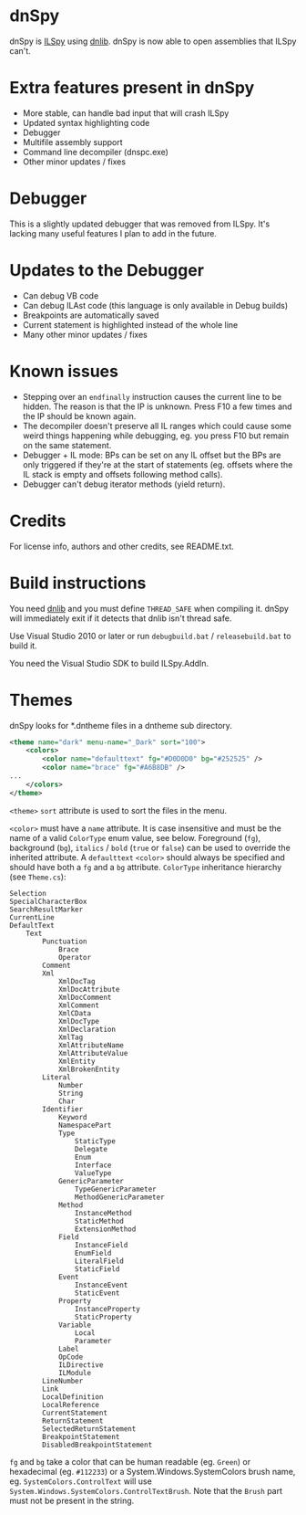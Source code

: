 dnSpy
=====

dnSpy is [ILSpy](https://github.com/icsharpcode/ILSpy) using [dnlib](https://github.com/0xd4d/dnlib). dnSpy is now able to open assemblies that ILSpy can't.

Extra features present in dnSpy
===============================

* More stable, can handle bad input that will crash ILSpy
* Updated syntax highlighting code
* Debugger
* Multifile assembly support
* Command line decompiler (dnspc.exe)
* Other minor updates / fixes

Debugger
========

This is a slightly updated debugger that was removed from ILSpy. It's lacking many useful features I plan to add in the future.

Updates to the Debugger
=======================

* Can debug VB code
* Can debug ILAst code (this language is only available in Debug builds)
* Breakpoints are automatically saved
* Current statement is highlighted instead of the whole line
* Many other minor updates / fixes

Known issues
============

* Stepping over an `endfinally` instruction causes the current line to be hidden. The reason is that the IP is unknown. Press F10 a few times and the IP should be known again.
* The decompiler doesn't preserve all IL ranges which could cause some weird things happening while debugging, eg. you press F10 but remain on the same statement.
* Debugger + IL mode: BPs can be set on any IL offset but the BPs are only triggered if they're at the start of statements (eg. offsets where the IL stack is empty and offsets following method calls).
* Debugger can't debug iterator methods (yield return).

Credits
=======

For license info, authors and other credits, see README.txt.

Build instructions
==================

You need [dnlib](https://github.com/0xd4d/dnlib) and you must define `THREAD_SAFE` when compiling it. dnSpy will immediately exit if it detects that dnlib isn't thread safe.

Use Visual Studio 2010 or later or run `debugbuild.bat` / `releasebuild.bat` to build it.

You need the Visual Studio SDK to build ILSpy.AddIn.

Themes
======
dnSpy looks for *.dntheme files in a dntheme sub directory.

```XML
<theme name="dark" menu-name="_Dark" sort="100">
	<colors>
		<color name="defaulttext" fg="#D0D0D0" bg="#252525" />
		<color name="brace" fg="#A6B8DB" />
...
	</colors>
</theme>
```

`<theme>` `sort` attribute is used to sort the files in the menu.

`<color>` must have a `name` attribute. It is case insensitive and must be the name of a valid `ColorType` enum value, see below. Foreground (`fg`), background (`bg`), `italics` / `bold`  (`true` or `false`) can be used to override the inherited attribute. A `defaulttext` `<color>` should always be specified and should have both a `fg` and a `bg` attribute. `ColorType` inheritance hierarchy (see `Theme.cs`):

```
Selection
SpecialCharacterBox
SearchResultMarker
CurrentLine
DefaultText
	Text
		Punctuation
			Brace
			Operator
		Comment
		Xml
			XmlDocTag
			XmlDocAttribute
			XmlDocComment
			XmlComment
			XmlCData
			XmlDocType
			XmlDeclaration
			XmlTag
			XmlAttributeName
			XmlAttributeValue
			XmlEntity
			XmlBrokenEntity
		Literal
			Number
			String
			Char
		Identifier
			Keyword
			NamespacePart
			Type
				StaticType
				Delegate
				Enum
				Interface
				ValueType
			GenericParameter
				TypeGenericParameter
				MethodGenericParameter
			Method
				InstanceMethod
				StaticMethod
				ExtensionMethod
			Field
				InstanceField
				EnumField
				LiteralField
				StaticField
			Event
				InstanceEvent
				StaticEvent
			Property
				InstanceProperty
				StaticProperty
			Variable
				Local
				Parameter
			Label
			OpCode
			ILDirective
			ILModule
		LineNumber
		Link
		LocalDefinition
		LocalReference
		CurrentStatement
		ReturnStatement
		SelectedReturnStatement
		BreakpointStatement
		DisabledBreakpointStatement
```

`fg` and `bg` take a color that can be human readable (eg. `Green`) or hexadecimal (eg. `#112233`) or a System.Windows.SystemColors brush name, eg. `SystemColors.ControlText` will use `System.Windows.SystemColors.ControlTextBrush`. Note that the `Brush` part must not be present in the string.
